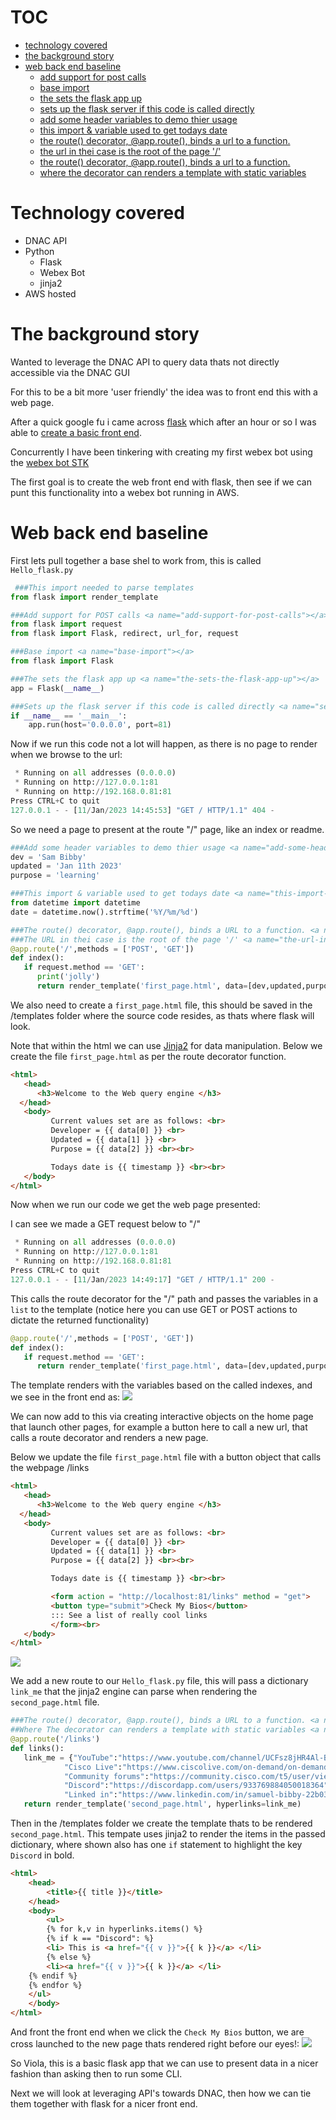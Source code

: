 # TOC
- [technology covered](#technology-covered-)
- [the background story](#the-background-story-)
- [web back end baseline](#web-back-end-baseline-)
    - [add support for post calls](#add-support-for-post-calls-)
    - [base import](#base-import-)
    - [the sets the flask app up](#the-sets-the-flask-app-up-)
    - [sets up the flask server if this code is called directly](#sets-up-the-flask-server-if-this-code-is-called-directly-)
    - [add some header variables to demo thier usage](#add-some-header-variables-to-demo-thier-usage-)
    - [this import & variable used to get todays date](#this-import-&-variable-used-to-get-todays-date-)
    - [the route() decorator, @app.route(), binds a url to a function.](#the-route()-decorator,-@app.route(),-binds-a-url-to-a-function.-)
    - [the url in thei case is the root of the page '/'](#the-url-in-thei-case-is-the-root-of-the-page-'/'-)
    - [the route() decorator, @app.route(), binds a url to a function.](#the-route()-decorator,-@app.route(),-binds-a-url-to-a-function.-)
  - [where the decorator can renders a template with static variables](#where-the-decorator-can-renders-a-template-with-static-variables-)

# Technology covered <a name="technology-covered"></a>
* DNAC API
* Python
  * Flask
  * Webex Bot
  * jinja2
* AWS hosted



# The background story <a name="the-background-story"></a>

Wanted to leverage the DNAC API to query data thats not directly accessible via the DNAC GUI

For this to be a bit more 'user friendly' the idea was to front end this with a web page.

After a quick google fu i came across [flask](https://flask.palletsprojects.com/en/2.2.x/) which after an hour or so I was able to [create a basic front end](https://www.digitalocean.com/community/tutorials/how-to-make-a-web-application-using-flask-in-python-3).

Concurrently I have been tinkering with creating my first webex bot using the [webex bot STK](ttps://developer.cisco.com/codeexchange/github/repo/hpreston/webexteamsbot)

The first goal is to create the web front end with flask, then see if we can punt this functionality into a webex bot running in AWS.

# Web back end baseline <a name="web-back-end-baseline"></a>
First lets pull together a base shel to work from, this is called ```Hello_flask.py```
```python
 ###This import needed to parse templates
from flask import render_template

###Add support for POST calls <a name="add-support-for-post-calls"></a>
from flask import request
from flask import Flask, redirect, url_for, request

###Base import <a name="base-import"></a>
from flask import Flask

###The sets the flask app up <a name="the-sets-the-flask-app-up"></a>
app = Flask(__name__)

###Sets up the flask server if this code is called directly <a name="sets-up-the-flask-server-if-this-code-is-called-directly"></a>
if __name__ == '__main__':
    app.run(host='0.0.0.0', port=81)
```

Now if we run this code not a lot will happen, as there is no page to render when we browse to the url:

```python
 * Running on all addresses (0.0.0.0)
 * Running on http://127.0.0.1:81
 * Running on http://192.168.0.81:81
Press CTRL+C to quit
127.0.0.1 - - [11/Jan/2023 14:45:53] "GET / HTTP/1.1" 404 -
```

So we need a page to present at the route "/" page, like an index or readme.

```python
###Add some header variables to demo thier usage <a name="add-some-header-variables-to-demo-thier-usage"></a>
dev = 'Sam Bibby'
updated = 'Jan 11th 2023'
purpose = 'learning'

###This import & variable used to get todays date <a name="this-import-&-variable-used-to-get-todays-date"></a>
from datetime import datetime
date = datetime.now().strftime('%Y/%m/%d')

###The route() decorator, @app.route(), binds a URL to a function. <a name="the-route()-decorator,-@app.route(),-binds-a-url-to-a-function."></a>
###The URL in thei case is the root of the page '/' <a name="the-url-in-thei-case-is-the-root-of-the-page-'/'"></a>
@app.route('/',methods = ['POST', 'GET'])
def index():
   if request.method == 'GET':
      print('jolly')
      return render_template('first_page.html', data=[dev,updated,purpose], timestamp=date)
```

We also need to create a ```first_page.html``` file, this should be saved in the /templates folder where the source code resides, as thats where flask will look.

Note that within the html we can use [Jinja2](https://jinja.palletsprojects.com/en/3.1.x/) for data manipulation. Below we create the file ```first_page.html``` as per the route decorator function.

```html
<html>
   <head>
      <h3>Welcome to the Web query engine </h3>
  </head>
   <body>
         Current values set are as follows: <br>
         Developer = {{ data[0] }} <br>
         Updated = {{ data[1] }} <br>
         Purpose = {{ data[2] }} <br><br>

         Todays date is {{ timestamp }} <br><br>
   </body>
</html>
```

Now when we run our code we get the web page presented:

I can see we made a GET request below to "/"
```python
 * Running on all addresses (0.0.0.0)
 * Running on http://127.0.0.1:81
 * Running on http://192.168.0.81:81
Press CTRL+C to quit
127.0.0.1 - - [11/Jan/2023 14:49:17] "GET / HTTP/1.1" 200 -
```

This calls the route decorator for the "/" path and passes the variables in a ```list``` to the template (notice here you can use GET or POST actions to dictate the returned functionality)
```python
@app.route('/',methods = ['POST', 'GET'])
def index():
   if request.method == 'GET':
      return render_template('first_page.html', data=[dev,updated,purpose], timestamp=date)
```

The template renders with the variables based on the called indexes, and we see in the front end as:
![](images/2023-01-11-14-58-25.png)

We can now add to this via creating interactive objects on the home page that launch other pages, for example a button here to call a new url, that calls a route decorator and renders a new page.

Below we update the file ```first_page.html``` file with a button object that calls the webpage /links
```html
<html>
   <head>
      <h3>Welcome to the Web query engine </h3>
  </head>
   <body>
         Current values set are as follows: <br>
         Developer = {{ data[0] }} <br>
         Updated = {{ data[1] }} <br>
         Purpose = {{ data[2] }} <br><br>

         Todays date is {{ timestamp }} <br><br>

         <form action = "http://localhost:81/links" method = "get">
         <button type="submit">Check My Bios</button>
         ::: See a list of really cool links
         </form><br>
   </body>
</html>
```
![](images/2023-01-11-15-03-48.png)

We add a new route to our ```Hello_flask.py``` file, this will pass a dictionary ```link_me``` that the jinja2 engine can parse when rendering the ```second_page.html``` file.
```python
###The route() decorator, @app.route(), binds a URL to a function. <a name="the-route()-decorator,-@app.route(),-binds-a-url-to-a-function."></a>
##Where The decorator can renders a template with static variables <a name="where-the-decorator-can-renders-a-template-with-static-variables"></a>
@app.route('/links')
def links():
   link_me = {"YouTube":"https://www.youtube.com/channel/UCFsz8jHR4Al-BqbfzFkGLPg",
            "Cisco Live":"https://www.ciscolive.com/on-demand/on-demand-library.html?search=bibby#/",
            "Community forums":"https://community.cisco.com/t5/user/viewprofilepage/user-id/194314)",
            "Discord":"https://discordapp.com/users/933769884050018364",
            "Linked in":"https://www.linkedin.com/in/samuel-bibby-22b03751/)"}
   return render_template('second_page.html', hyperlinks=link_me)
```

Then in the /templates folder we create the template thats to be rendered ```second_page.html```. This tempate uses jinja2 to render the items in the passed dictionary, where shown also has one ```if``` statement to highlight the key ```Discord``` in bold.
```html
<html>
    <head>
        <title>{{ title }}</title>
    </head>
    <body>
        <ul>
        {% for k,v in hyperlinks.items() %}
        {% if k == "Discord": %}
        <li> This is <a href="{{ v }}">{{ k }}</a> </li>
	    {% else %}
        <li><a href="{{ v }}">{{ k }}</a> </li>
	{% endif %}
	{% endfor %}
	</ul>
    </body>
</html>
```

And front the front end when we click the ```Check My Bios``` button, we are cross launched to the new page thats rendered right before our eyes!:
![](images/2023-01-11-15-14-54.png)

So Viola, this is a basic flask app that we can use to present data in a nicer fashion than asking then to run some CLI.

Next we will look at leveraging API's towards DNAC, then how we can tie them together with flask for a nicer front end.

